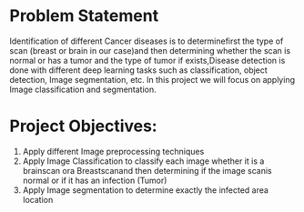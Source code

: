 # Problem Statement
Identification of different Cancer diseases is to determinefirst the type of scan (breast or brain in our case)and then determining whether the scan is normal or has a tumor and the type of tumor if exists,Disease detection is done with different deep learning tasks such as classification, object detection, Image segmentation, etc. In this project we will focus on applying Image classification and segmentation.
# Project Objectives:
1. Apply different Image preprocessing techniques
2. Apply Image Classification to classify each image whether it is a brainscan ora Breastscanand then determining if the image scanis normal or if it has an infection (Tumor)
3. Apply Image segmentation to determine exactly the infected area location
